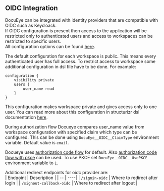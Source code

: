 ## OIDC Integration

DocuEye can be integrated with identity providers that are compatible with OIDC such as Keycloack.  
If OIDC configuration is present then access to the application will be restricted only to authenticated users and access to workspaces can be restricted to specific users.  
All configuration options can be found [here](0005-configuration.md).  

The default configuration for each workspace is public. This means every authenticated user has full access. To restrict access to workspace some additional configuration in dsl file have to be done. For example:  
```
configuration {
    visibility private
    users {
        user_name read
    }
}
```
This configuration makes workspace private and gives access only to one user. You can read more about this configuration in structurizr dsl documentation [here](https://docs.structurizr.com/dsl/language#configuration).  

During authorization flow Docueye compares user_name value from workspace configuration with specified claim which type can be configured. This can be done using `DocuEye__OIDC__ClaimType` environment variable. Default value is `email`. 

Docueye uses [authorization code flow](https://auth0.com/docs/get-started/authentication-and-authorization-flow/authorization-code-flow) for default. Also [authorization code flow with pkce](https://auth0.com/docs/get-started/authentication-and-authorization-flow/authorization-code-flow-with-pkce) can be used. To use PKCE set `DocuEye__OIDC__UsePKCE` environment variable to `1`.

Additional redirect endpoints for oidc provider are:  
| Endpoint | Description |
| -- | ----|
| `/signin-oidc` | Where to redirect after login |
| `/signout-callback-oidc` | Where to redirect after logout |








